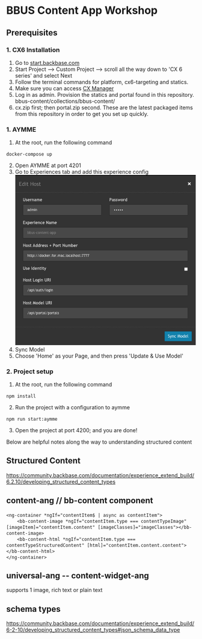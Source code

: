 # BBUS Content App Workshop

## Prerequisites

### 1. CX6 Installation
1. Go to [start.backbase.com](https://start.backbase.com/)
2. Start Project --> Custom Project --> scroll all the way down to 'CX 6 series' and select Next 
3. Follow the terminal commands for platform, cx6-targeting and statics. 
4. Make sure you can access [CX Manager](http://localhost:7777/cxp-manager/login)
5. Log in as admin. Provision the statics and portal found in this repository. bbus-content/collections/bbus-content/
6. cx.zip first; then portal.zip second. These are the latest packaged items from this repository in order to get you set up quickly.

### 1. AYMME
1. At the root, run the following command
```
docker-compose up
```
2. Open AYMME at port 4201
3. Go to Experiences tab and add this experience config
![AYMME experience config](aymme-config.png?raw=true "AYMME experience config")
4. Sync Model 
5. Choose 'Home' as your Page, and then press 'Update & Use Model'

### 2. Project setup
1. At the root, run the following command
```
npm install
```
2. Run the project with a configuration to aymme
```
npm run start:aymme
```
3. Open the project at port 4200; and you are done!

Below are helpful notes along the way to understanding structured content

## Structured Content
https://community.backbase.com/documentation/experience_extend_build/6.2.10/developing_structured_content_types

## content-ang // bb-content component
```
<ng-container *ngIf="contentItem$ | async as contentItem">
	<bb-content-image *ngIf="contentItem.type === contentTypeImage" [imageItem]="contentItem.content" [imageClasses]="imageClasses"></bb-content-image>
	<bb-content-html *ngIf="contentItem.type === contentTypeStructuredContent" [html]="contentItem.content.content"></bb-content-html>
</ng-container>
```

## universal-ang -- content-widget-ang
supports 1 image, rich text or plain text

## schema types
https://community.backbase.com/documentation/experience_extend_build/6-2-10/developing_structured_content_types#json_schema_data_type